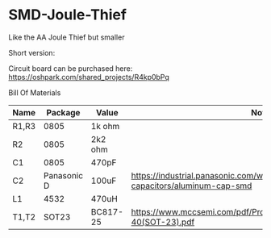 # SMD-Joule-Thief
Like the AA Joule Thief but smaller

Short version:

Circuit board can be purchased here:
https://oshpark.com/shared_projects/R4kp0bPq

Bill Of Materials

Name|Package|Value|Notes
----|-------|-----|-----
R1,R3|0805|1k ohm|
R2|0805|2k2 ohm|
C1|0805|470pF|
C2|Panasonic D|100uF|https://industrial.panasonic.com/ww/products/capacitors/aluminum-capacitors/aluminum-cap-smd
L1|4532|470uH|
T1,T2|SOT23|BC817-25|https://www.mccsemi.com/pdf/Products/BC817-16~BC817-40(SOT-23).pdf
